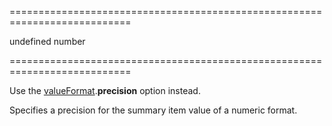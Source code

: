 <!--**
/*-------------------------------------------
    Auto-generated file. Do not modify.
-------------------------------------------

**-->
<!--dep--><!--/dep-->
===========================================================================
<!--default-->undefined<!--/default-->
<!--type-->number<!--/type-->
===========================================================================

<!--deprecated-->
Use the [valueFormat](/Documentation/ApiReference/UI_Widgets/dxDataGrid/Configuration/summary/groupItems/#valueFormat).**precision** option instead.
<!--/deprecated-->

<!--shortDescription-->
Specifies a precision for the summary item value of a numeric format.
<!--/shortDescription-->

<!--fullDescription-->

<!--/fullDescription-->